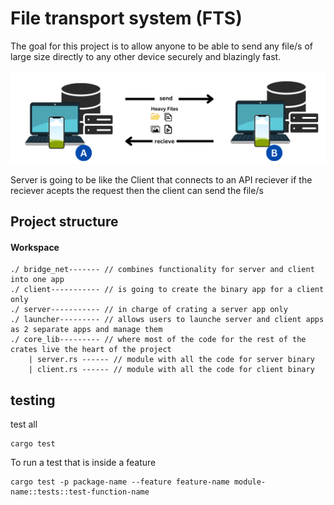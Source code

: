 # File transport system (FTS)
The goal for this project is to allow anyone to be able to send any file/s of large size directly to any other device securely and blazingly fast.

![alt text](fts.png)

<p>
    Server is going to be like the Client that connects to an API reciever
    if the reciever acepts the request then the client can send the file/s
</p>

## Project structure
#### Workspace
```
./ bridge_net------- // combines functionality for server and client into one app
./ client----------- // is going to create the binary app for a client only
./ server----------- // in charge of crating a server app only
./ launcher--------- // allows users to launche server and client apps as 2 separate apps and manage them
./ core_lib--------- // where most of the code for the rest of the crates live the heart of the project
    | server.rs ------ // module with all the code for server binary
    | client.rs ------ // module with all the code for client binary
```
## testing
test all
```
cargo test
```

To run a test that is inside a feature
```
cargo test -p package-name --feature feature-name module-name::tests::test-function-name
```
